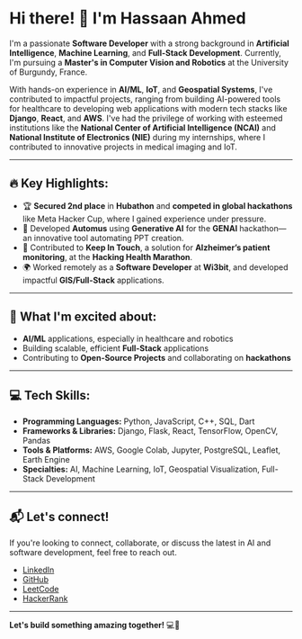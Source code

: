 # Hi there! 👋 I'm Hassaan Ahmed

I'm a passionate **Software Developer** with a strong background in **Artificial Intelligence**, **Machine Learning**, and **Full-Stack Development**. Currently, I'm pursuing a **Master's in Computer Vision and Robotics** at the University of Burgundy, France.

With hands-on experience in **AI/ML**, **IoT**, and **Geospatial Systems**, I've contributed to impactful projects, ranging from building AI-powered tools for healthcare to developing web applications with modern tech stacks like **Django**, **React**, and **AWS**. I've had the privilege of working with esteemed institutions like the **National Center of Artificial Intelligence (NCAI)** and **National Institute of Electronics (NIE)** during my internships, where I contributed to innovative projects in medical imaging and IoT.

---

## 🔥 Key Highlights:
- 🏆 **Secured 2nd place** in **Hubathon** and **competed in global hackathons** like Meta Hacker Cup, where I gained experience under pressure.
- 🚀 Developed **Automus** using **Generative AI** for the **GENAI** hackathon—an innovative tool automating PPT creation.
- 🧠 Contributed to **Keep In Touch**, a solution for **Alzheimer’s patient monitoring**, at the **Hacking Health Marathon**.
- 🌍 Worked remotely as a **Software Developer** at **Wi3bit**, and developed impactful **GIS/Full-Stack** applications.

---

## 🌱 What I'm excited about:
- **AI/ML** applications, especially in healthcare and robotics
- Building scalable, efficient **Full-Stack** applications
- Contributing to **Open-Source Projects** and collaborating on **hackathons**

---

## 💻 Tech Skills:
- **Programming Languages:** Python, JavaScript, C++, SQL, Dart
- **Frameworks & Libraries:** Django, Flask, React, TensorFlow, OpenCV, Pandas
- **Tools & Platforms:** AWS, Google Colab, Jupyter, PostgreSQL, Leaflet, Earth Engine
- **Specialties:** AI, Machine Learning, IoT, Geospatial Visualization, Full-Stack Development

---

## 📬 Let's connect!
If you're looking to connect, collaborate, or discuss the latest in AI and software development, feel free to reach out.

- [LinkedIn](https://www.linkedin.com)
- [GitHub](https://github.com)
- [LeetCode](https://leetcode.com)
- [HackerRank](https://www.hackerrank.com)

---

**Let's build something amazing together!** 💻🚀
